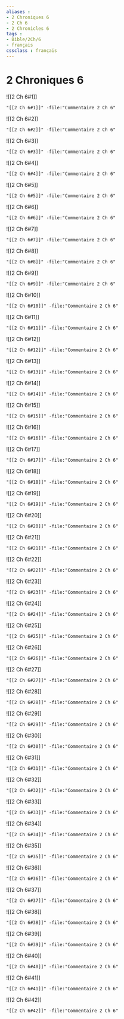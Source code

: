 ```yaml
---
aliases : 
- 2 Chroniques 6
- 2 Ch 6
- 2 Chronicles 6
tags : 
- Bible/2Ch/6
- français
cssclass : français
---
```


# 2 Chroniques 6

![[2 Ch 6#1]]

```query
"[[2 Ch 6#1]]" -file:"Commentaire 2 Ch 6"
```

![[2 Ch 6#2]]

```query
"[[2 Ch 6#2]]" -file:"Commentaire 2 Ch 6"
```

![[2 Ch 6#3]]

```query
"[[2 Ch 6#3]]" -file:"Commentaire 2 Ch 6"
```

![[2 Ch 6#4]]

```query
"[[2 Ch 6#4]]" -file:"Commentaire 2 Ch 6"
```

![[2 Ch 6#5]]

```query
"[[2 Ch 6#5]]" -file:"Commentaire 2 Ch 6"
```

![[2 Ch 6#6]]

```query
"[[2 Ch 6#6]]" -file:"Commentaire 2 Ch 6"
```

![[2 Ch 6#7]]

```query
"[[2 Ch 6#7]]" -file:"Commentaire 2 Ch 6"
```

![[2 Ch 6#8]]

```query
"[[2 Ch 6#8]]" -file:"Commentaire 2 Ch 6"
```

![[2 Ch 6#9]]

```query
"[[2 Ch 6#9]]" -file:"Commentaire 2 Ch 6"
```

![[2 Ch 6#10]]

```query
"[[2 Ch 6#10]]" -file:"Commentaire 2 Ch 6"
```

![[2 Ch 6#11]]

```query
"[[2 Ch 6#11]]" -file:"Commentaire 2 Ch 6"
```

![[2 Ch 6#12]]

```query
"[[2 Ch 6#12]]" -file:"Commentaire 2 Ch 6"
```

![[2 Ch 6#13]]

```query
"[[2 Ch 6#13]]" -file:"Commentaire 2 Ch 6"
```

![[2 Ch 6#14]]

```query
"[[2 Ch 6#14]]" -file:"Commentaire 2 Ch 6"
```

![[2 Ch 6#15]]

```query
"[[2 Ch 6#15]]" -file:"Commentaire 2 Ch 6"
```

![[2 Ch 6#16]]

```query
"[[2 Ch 6#16]]" -file:"Commentaire 2 Ch 6"
```

![[2 Ch 6#17]]

```query
"[[2 Ch 6#17]]" -file:"Commentaire 2 Ch 6"
```

![[2 Ch 6#18]]

```query
"[[2 Ch 6#18]]" -file:"Commentaire 2 Ch 6"
```

![[2 Ch 6#19]]

```query
"[[2 Ch 6#19]]" -file:"Commentaire 2 Ch 6"
```

![[2 Ch 6#20]]

```query
"[[2 Ch 6#20]]" -file:"Commentaire 2 Ch 6"
```

![[2 Ch 6#21]]

```query
"[[2 Ch 6#21]]" -file:"Commentaire 2 Ch 6"
```

![[2 Ch 6#22]]

```query
"[[2 Ch 6#22]]" -file:"Commentaire 2 Ch 6"
```

![[2 Ch 6#23]]

```query
"[[2 Ch 6#23]]" -file:"Commentaire 2 Ch 6"
```

![[2 Ch 6#24]]

```query
"[[2 Ch 6#24]]" -file:"Commentaire 2 Ch 6"
```

![[2 Ch 6#25]]

```query
"[[2 Ch 6#25]]" -file:"Commentaire 2 Ch 6"
```

![[2 Ch 6#26]]

```query
"[[2 Ch 6#26]]" -file:"Commentaire 2 Ch 6"
```

![[2 Ch 6#27]]

```query
"[[2 Ch 6#27]]" -file:"Commentaire 2 Ch 6"
```

![[2 Ch 6#28]]

```query
"[[2 Ch 6#28]]" -file:"Commentaire 2 Ch 6"
```

![[2 Ch 6#29]]

```query
"[[2 Ch 6#29]]" -file:"Commentaire 2 Ch 6"
```

![[2 Ch 6#30]]

```query
"[[2 Ch 6#30]]" -file:"Commentaire 2 Ch 6"
```

![[2 Ch 6#31]]

```query
"[[2 Ch 6#31]]" -file:"Commentaire 2 Ch 6"
```

![[2 Ch 6#32]]

```query
"[[2 Ch 6#32]]" -file:"Commentaire 2 Ch 6"
```

![[2 Ch 6#33]]

```query
"[[2 Ch 6#33]]" -file:"Commentaire 2 Ch 6"
```

![[2 Ch 6#34]]

```query
"[[2 Ch 6#34]]" -file:"Commentaire 2 Ch 6"
```

![[2 Ch 6#35]]

```query
"[[2 Ch 6#35]]" -file:"Commentaire 2 Ch 6"
```

![[2 Ch 6#36]]

```query
"[[2 Ch 6#36]]" -file:"Commentaire 2 Ch 6"
```

![[2 Ch 6#37]]

```query
"[[2 Ch 6#37]]" -file:"Commentaire 2 Ch 6"
```

![[2 Ch 6#38]]

```query
"[[2 Ch 6#38]]" -file:"Commentaire 2 Ch 6"
```

![[2 Ch 6#39]]

```query
"[[2 Ch 6#39]]" -file:"Commentaire 2 Ch 6"
```

![[2 Ch 6#40]]

```query
"[[2 Ch 6#40]]" -file:"Commentaire 2 Ch 6"
```

![[2 Ch 6#41]]

```query
"[[2 Ch 6#41]]" -file:"Commentaire 2 Ch 6"
```

![[2 Ch 6#42]]

```query
"[[2 Ch 6#42]]" -file:"Commentaire 2 Ch 6"
```

